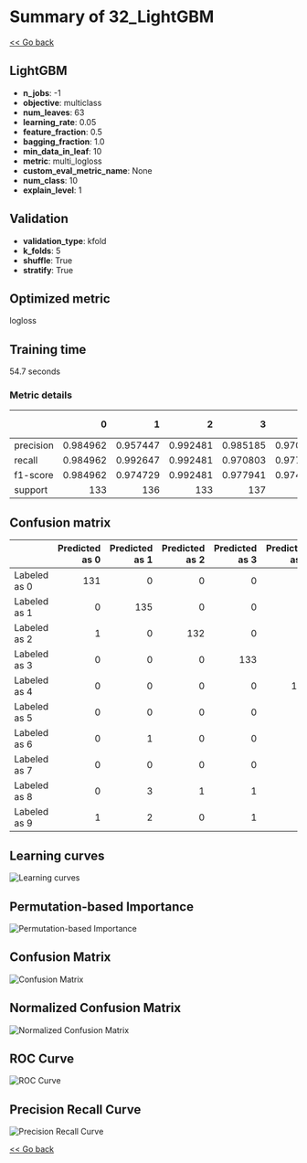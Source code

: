 # Summary of 32_LightGBM

[<< Go back](../README.md)


## LightGBM
- **n_jobs**: -1
- **objective**: multiclass
- **num_leaves**: 63
- **learning_rate**: 0.05
- **feature_fraction**: 0.5
- **bagging_fraction**: 1.0
- **min_data_in_leaf**: 10
- **metric**: multi_logloss
- **custom_eval_metric_name**: None
- **num_class**: 10
- **explain_level**: 1

## Validation
 - **validation_type**: kfold
 - **k_folds**: 5
 - **shuffle**: True
 - **stratify**: True

## Optimized metric
logloss

## Training time

54.7 seconds

### Metric details
|           |          0 |          1 |          2 |          3 |          4 |          5 |          6 |          7 |          8 |          9 |   accuracy |   macro avg |   weighted avg |   logloss |
|:----------|-----------:|-----------:|-----------:|-----------:|-----------:|-----------:|-----------:|-----------:|-----------:|-----------:|-----------:|------------:|---------------:|----------:|
| precision |   0.984962 |   0.957447 |   0.992481 |   0.985185 |   0.970803 |   0.970803 |   0.992537 |   0.970803 |   0.976378 |   0.947368 |   0.974759 |    0.974877 |       0.974844 | 0.0869372 |
| recall    |   0.984962 |   0.992647 |   0.992481 |   0.970803 |   0.977941 |   0.977941 |   0.977941 |   0.992537 |   0.946565 |   0.933333 |   0.974759 |    0.974715 |       0.974759 | 0.0869372 |
| f1-score  |   0.984962 |   0.974729 |   0.992481 |   0.977941 |   0.974359 |   0.974359 |   0.985185 |   0.98155  |   0.96124  |   0.940299 |   0.974759 |    0.974711 |       0.974716 | 0.0869372 |
| support   | 133        | 136        | 133        | 137        | 136        | 136        | 136        | 134        | 131        | 135        |   0.974759 | 1347        |    1347        | 0.0869372 |


## Confusion matrix
|              |   Predicted as 0 |   Predicted as 1 |   Predicted as 2 |   Predicted as 3 |   Predicted as 4 |   Predicted as 5 |   Predicted as 6 |   Predicted as 7 |   Predicted as 8 |   Predicted as 9 |
|:-------------|-----------------:|-----------------:|-----------------:|-----------------:|-----------------:|-----------------:|-----------------:|-----------------:|-----------------:|-----------------:|
| Labeled as 0 |              131 |                0 |                0 |                0 |                2 |                0 |                0 |                0 |                0 |                0 |
| Labeled as 1 |                0 |              135 |                0 |                0 |                0 |                1 |                0 |                0 |                0 |                0 |
| Labeled as 2 |                1 |                0 |              132 |                0 |                0 |                0 |                0 |                0 |                0 |                0 |
| Labeled as 3 |                0 |                0 |                0 |              133 |                0 |                2 |                0 |                2 |                0 |                0 |
| Labeled as 4 |                0 |                0 |                0 |                0 |              133 |                0 |                0 |                0 |                0 |                3 |
| Labeled as 5 |                0 |                0 |                0 |                0 |                0 |              133 |                1 |                0 |                0 |                2 |
| Labeled as 6 |                0 |                1 |                0 |                0 |                1 |                0 |              133 |                0 |                1 |                0 |
| Labeled as 7 |                0 |                0 |                0 |                0 |                1 |                0 |                0 |              133 |                0 |                0 |
| Labeled as 8 |                0 |                3 |                1 |                1 |                0 |                0 |                0 |                0 |              124 |                2 |
| Labeled as 9 |                1 |                2 |                0 |                1 |                0 |                1 |                0 |                2 |                2 |              126 |

## Learning curves
![Learning curves](learning_curves.png)

## Permutation-based Importance
![Permutation-based Importance](permutation_importance.png)
## Confusion Matrix

![Confusion Matrix](confusion_matrix.png)


## Normalized Confusion Matrix

![Normalized Confusion Matrix](confusion_matrix_normalized.png)


## ROC Curve

![ROC Curve](roc_curve.png)


## Precision Recall Curve

![Precision Recall Curve](precision_recall_curve.png)



[<< Go back](../README.md)
